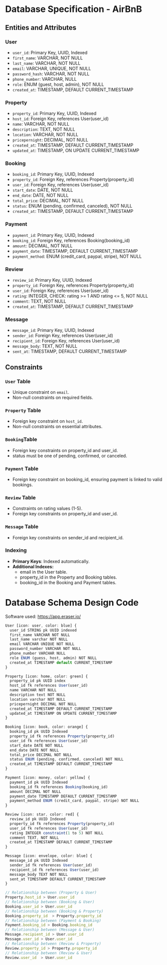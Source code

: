 

# Database Specification - AirBnB
## Entities and Attributes
### User
- `user_id`: Primary Key, UUID, Indexed
- `first_name`: VARCHAR, NOT NULL
- `last_name`: VARCHAR, NOT NULL
- `email`: VARCHAR, UNIQUE, NOT NULL
- `password_hash`: VARCHAR, NOT NULL
- `phone_number`: VARCHAR, NULL
- `role`: ENUM (guest, host, admin), NOT NULL
- `created_at`: TIMESTAMP, DEFAULT CURRENT_TIMESTAMP
### Property
- `property_id`: Primary Key, UUID, Indexed
- `host_id`: Foreign Key, references User(user_id)
- `name`: VARCHAR, NOT NULL
- `description`: TEXT, NOT NULL
- `location`: VARCHAR, NOT NULL
- `pricepernight`: DECIMAL, NOT NULL
- `created_at`: TIMESTAMP, DEFAULT CURRENT_TIMESTAMP
- `updated_at`: TIMESTAMP, ON UPDATE CURRENT_TIMESTAMP
### Booking
- `booking_id`: Primary Key, UUID, Indexed
- `property_id`: Foreign Key, references Property(property_id)
- `user_id`: Foreign Key, references User(user_id)
- `start_date`: DATE, NOT NULL
- `end_date`: DATE, NOT NULL
- `total_price`: DECIMAL, NOT NULL
- `status`: ENUM (pending, confirmed, canceled), NOT NULL
- `created_at`: TIMESTAMP, DEFAULT CURRENT_TIMESTAMP
### Payment
- `payment_id`: Primary Key, UUID, Indexed
- `booking_id`: Foreign Key, references Booking(booking_id)
- `amount`: DECIMAL, NOT NULL
- `payment_date`: TIMESTAMP, DEFAULT CURRENT_TIMESTAMP
- `payment_method`: ENUM (credit_card, paypal, stripe), NOT NULL
### Review
- `review_id`: Primary Key, UUID, Indexed
- `property_id`: Foreign Key, references Property(property_id)
- `user_id`: Foreign Key, references User(user_id)
- `rating`: INTEGER, CHECK: rating >= 1 AND rating <= 5, NOT NULL
- `comment`: TEXT, NOT NULL
- `created_at`: TIMESTAMP, DEFAULT CURRENT_TIMESTAMP
### Message
- `message_id`: Primary Key, UUID, Indexed
- `sender_id`: Foreign Key, references User(user_id)
- `recipient_id`: Foreign Key, references User(user_id)
- `message_body`: TEXT, NOT NULL
- `sent_at`: TIMESTAMP, DEFAULT CURRENT_TIMESTAMP

## Constraints
### `User` Table
- Unique constraint on `email`.
- Non-null constraints on required fields.
### `Property` Table
- Foreign key constraint on `host_id`.
- Non-null constraints on essential attributes.
### `Booking`Table
- Foreign key constraints on property_id and user_id.
- status must be one of pending, confirmed, or canceled.
### `Payment` Table
- Foreign key constraint on booking_id, ensuring payment is linked to valid bookings.
### `Review` Table
- Constraints on rating values (1-5).
- Foreign key constraints on property_id and user_id.
### `Message` Table
- Foreign key constraints on sender_id and recipient_id.
### Indexing
- **Primary Keys**: Indexed automatically.
- **Additional Indexes:**
    - email in the User table.
    - property_id in the Property and Booking tables.
    - booking_id in the Booking and Payment tables.



# Database Schema Design Code
Software used: https://app.eraser.io/
```ts
User [icon: user, color: blue] {
  user_id STRING pk UUID indexed
  first_name VARCHAR NOT NULL
  last_name varchar NOT NULL
  email VARCHAR UNIQUE NOT NULL
  password_number VARCHAR NOT NULL
  phone_number VARCHAR NULL
  role ENUM (guess, host, admin) NOT NULL
  created_at TIMESTAMP default CURRENT_TIMESTAMP
}

Property [icon: home, color: green] {
  property_id pk UUID index
  host_id fk references User(user_id)
  name VARCHAR NOT NULL
  description text NOT NULL
  location varchar NOT NULL
  pricepernight DECIMAL NOT NULL
  created_at TIMESTAMP DEFAULT CURRENT_TIMESTAMP
  updated_at TIMESTAMP ON UPDATE CURRENT_TIMESTAMP
}

Booking [icon: book, color: orange] {
  booking_id pk UUID Indexed
  property_id fk references Property(property_id)
  user_id fk references User(user_id)
  start_date DATE NOT NULL
  end_date DATE NOT NULL
  total_price DECIMAL NOT NULL
  status ENUM (pending, confirmed, canceled) NOT NULL
  created_at TIMESTAMP DEFAULT CURRENT_TIMESTAMP
}

Payment [icon: money, color: yellow] {
  payment_id pk UUID Indexed
  booking_id fk references Booking(booking_id)
  amount DECIMAL NOT NULL
  payment_date TIMESTAMP DEFAULT CURRENT_TIMESTAMP
  payment_method ENUM (credit_card, paypal, stripe) NOT NULL
}

Review [icon: star, color: red] {
  review_id pk UUID Indexed
  property_id fk references Property(property_id)
  user_id fk references User(user_id)
  rating INTEGER constraint(1 to 5) NOT NULL
  comment TEXT, NOT NULL
  created_at TIMESTAMP DEFAULT CURRENT_TIMESTAMP
}

Message [icon: envelope, color: blue] {
  message_id pk UUID Indexed
  sender_id fk references User(user_id)
  recipient_id fk references User(user_id)
  message_body TEXT NOT NULL
  sent_at TIMESTAMP DEFAULT CURRENT_TIMESTAMP
}

// Relationship between (Property & User)
Property.host_id > User.user_id
// Relationship between (Booking & User)
Booking.user_id > User.user_id
// Relationship between (Booking & Property)
Booking.property_id  > Property.property_id
// Relationship between (Payment & Booking)
Payment.booking_id > Booking.booking_id
// Relationship between (Message & User)
Message.recipient_id > User.user_id
Message.user_id > User.user_id
// Relationship between (Review & Property)
Review.property_id > Property.property_id
// Relationship between (Review & User)
Review.user_id  > User.user_id
```